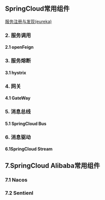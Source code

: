 ## SpringCloud常用组件

[服务注册与发现(eureka)](./docs/eureka.md)

### 2. 服务调用

#### 2.1 openFeign

### 3. 服务熔断

#### 3.1 hystrix

### 4. 网关

#### 4.1 GateWay

### 5. 消息总线

#### 5.1 SpringCloud Bus

### 6. 消息驱动

#### 6.1SpringCloud Stream 

## 7.SpringCloud Alibaba常用组件

### 7.1 Nacos

### 7.2 Sentienl 







